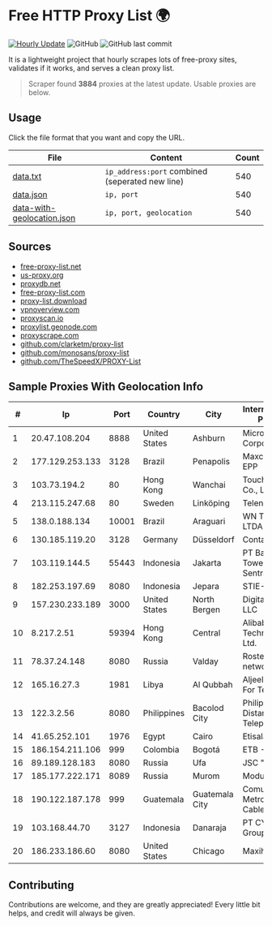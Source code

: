 
# Free HTTP Proxy List 🌍

[![Hourly Update](https://github.com/mertguvencli/http-proxy-list/actions/workflows/main.yml/badge.svg?branch=main)](https://github.com/mertguvencli/http-proxy-list/actions/workflows/main.yml)
![GitHub](https://img.shields.io/github/license/mertguvencli/http-proxy-list)
![GitHub last commit](https://img.shields.io/github/last-commit/mertguvencli/http-proxy-list)

It is a lightweight project that hourly scrapes lots of free-proxy sites, validates if it works, and serves a clean proxy list.


> Scraper found **3884** proxies at the latest update. Usable proxies are below.

## Usage

Click the file format that you want and copy the URL.


|File|Content|Count|
|----|-------|-----|
|[data.txt](https://raw.githubusercontent.com/mertguvencli/http-proxy-list/main/proxy-list/data.txt)|`ip_address:port` combined (seperated new line)|540|
|[data.json](https://raw.githubusercontent.com/mertguvencli/http-proxy-list/main/proxy-list/data.json)|`ip, port`|540|
|[data-with-geolocation.json](https://raw.githubusercontent.com/mertguvencli/http-proxy-list/main/proxy-list/data-with-geolocation.json)|`ip, port, geolocation`|540|

## Sources

* [free-proxy-list.net](https://free-proxy-list.net)
* [us-proxy.org](https://www.us-proxy.org)
* [proxydb.net](http://proxydb.net)
* [free-proxy-list.com](https://free-proxy-list.com/?page=&port=&type%5B%5D=http&type%5B%5D=https&up_time=0&search=Search)
* [proxy-list.download](https://www.proxy-list.download/HTTP)
* [vpnoverview.com](https://vpnoverview.com/privacy/anonymous-browsing/free-proxy-servers)
* [proxyscan.io](https://www.proxyscan.io)
* [proxylist.geonode.com](https://proxylist.geonode.com/api/proxy-list?limit=300&page=1&sort_by=lastChecked&sort_type=desc&protocols=http,https)
* [proxyscrape.com](https://api.proxyscrape.com/v2/?request=displayproxies&protocol=http&timeout=10000&country=all&ssl=all&anonymity=all)
* [github.com/clarketm/proxy-list](https://raw.githubusercontent.com/clarketm/proxy-list/master/proxy-list-raw.txt)
* [github.com/monosans/proxy-list](https://raw.githubusercontent.com/monosans/proxy-list/main/proxies/http.txt)
* [github.com/TheSpeedX/PROXY-List](https://raw.githubusercontent.com/TheSpeedX/PROXY-List/master/http.txt)


## Sample Proxies With Geolocation Info

|#|Ip|Port|Country|City|Internet Service Provider|
|-|--|----|-------|----|-------------------------|
|1|20.47.108.204|8888|United States|Ashburn|Microsoft Corporation|
|2|177.129.253.133|3128|Brazil|Penapolis|Maxcomm Ltda EPP|
|3|103.73.194.2|80|Hong Kong|Wanchai|TouchPal HK Co., Limited|
|4|213.115.247.68|80|Sweden|Linköping|Telenor Norge|
|5|138.0.188.134|10001|Brazil|Araguari|WN TELECOM LTDA - ME|
|6|130.185.119.20|3128|Germany|Düsseldorf|Contabo GmbH|
|7|103.119.144.5|55443|Indonesia|Jakarta|PT Bali Towerindo Sentra|
|8|182.253.197.69|8080|Indonesia|Jepara|STIE-BPD|
|9|157.230.233.189|3000|United States|North Bergen|DigitalOcean, LLC|
|10|8.217.2.51|59394|Hong Kong|Central|Alibaba (US) Technology Co., Ltd.|
|11|78.37.24.148|8080|Russia|Valday|Rostelecom networks|
|12|165.16.27.3|1981|Libya|Al Qubbah|Aljeel Aljadeed For Technology|
|13|122.3.2.56|8080|Philippines|Bacolod City|Philippine Long Distance Telephone Co.|
|14|41.65.252.101|1976|Egypt|Cairo|Etisalat Misr|
|15|186.154.211.106|999|Colombia|Bogotá|ETB - Colombia|
|16|89.189.128.183|8080|Russia|Ufa|JSC "Ufanet"|
|17|185.177.222.171|8089|Russia|Murom|Modus LLC|
|18|190.122.187.178|999|Guatemala|Guatemala City|Comunicaciones Metropolitanas Cablecolor|
|19|103.168.44.70|3127|Indonesia|Danaraja|PT CYB Media Group|
|20|186.233.186.60|8080|United States|Chicago|Maxihost LTDA|



## Contributing

Contributions are welcome, and they are greatly appreciated! Every
little bit helps, and credit will always be given.

